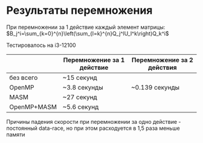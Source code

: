 # Результаты перемножения

При перемножении за 1 действие каждый элемент матрицы:
$B_j^i=\sum_{k=0}^{n}\left(\sum_{l=k}^{n}Q_j^lU_l^k\right)Q_k^i$

Тестировалось на i3-12100

|             | Перемножение за 1 действие | Перемножение за 2 действия |
|-------------|----------------------------|----------------------------|
| без всего   | ~15 секунд                 |                            |
| OpenMP      | ~3.8 секунды               | ~0.139 секунды             |
| MASM        | ~27 секунд                 |                            |
| OpenMP+MASM | ~5.6 секунд                |                            |

Причины падения скорости при перемножении за одно действие - постоянный data-race, но при этом расходуется в 1,5 раза меньше памяти